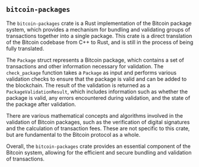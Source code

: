 ## `bitcoin-packages`

The `bitcoin-packages` crate is a Rust
implementation of the Bitcoin package system,
which provides a mechanism for bundling and
validating groups of transactions together into
a single package. This crate is a direct
translation of the Bitcoin codebase from C++ to
Rust, and is still in the process of being fully
translated.

The `Package` struct represents a Bitcoin package,
which contains a set of transactions and other
information necessary for validation. The
`check_package` function takes a `Package` as
input and performs various validation checks to
ensure that the package is valid and can be added
to the blockchain. The result of the validation is
returned as a `PackageValidationResult`, which
includes information such as whether the package
is valid, any errors encountered during
validation, and the state of the package after
validation.

There are various mathematical concepts and
algorithms involved in the validation of Bitcoin
packages, such as the verification of digital
signatures and the calculation of transaction
fees. These are not specific to this crate, but
are fundamental to the Bitcoin protocol as
a whole.

Overall, the `bitcoin-packages` crate provides an
essential component of the Bitcoin system,
allowing for the efficient and secure bundling and
validation of transactions.
